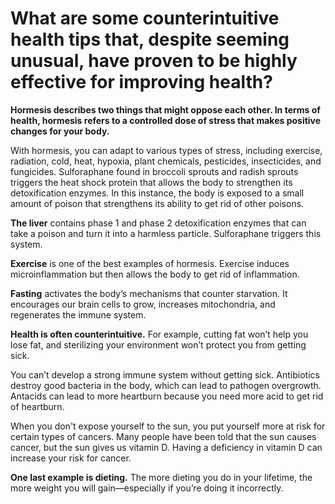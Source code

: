 # What are some counterintuitive health tips that, despite seeming unusual, have proven to be highly effective for improving health?

**Hormesis describes two things that might oppose each other. In terms of health, hormesis refers to a controlled dose of stress that makes positive changes for your body.**

With hormesis, you can adapt to various types of stress, including exercise, radiation, cold, heat, hypoxia, plant chemicals, pesticides, insecticides, and fungicides. Sulforaphane found in broccoli sprouts and radish sprouts triggers the heat shock protein that allows the body to strengthen its detoxification enzymes. In this instance, the body is exposed to a small amount of poison that strengthens its ability to get rid of other poisons.

**The liver** contains phase 1 and phase 2 detoxification enzymes that can take a poison and turn it into a harmless particle. Sulforaphane triggers this system.

**Exercise** is one of the best examples of hormesis. Exercise induces microinflammation but then allows the body to get rid of inflammation.

**Fasting** activates the body’s mechanisms that counter starvation. It encourages our brain cells to grow, increases mitochondria, and regenerates the immune system.

**Health is often counterintuitive.** For example, cutting fat won’t help you lose fat, and sterilizing your environment won’t protect you from getting sick.

You can’t develop a strong immune system without getting sick. Antibiotics destroy good bacteria in the body, which can lead to pathogen overgrowth. Antacids can lead to more heartburn because you need more acid to get rid of heartburn.

When you don't expose yourself to the sun, you put yourself more at risk for certain types of cancers. Many people have been told that the sun causes cancer, but the sun gives us vitamin D. Having a deficiency in vitamin D can increase your risk for cancer.

**One last example is dieting.** The more dieting you do in your lifetime, the more weight you will gain—especially if you’re doing it incorrectly.